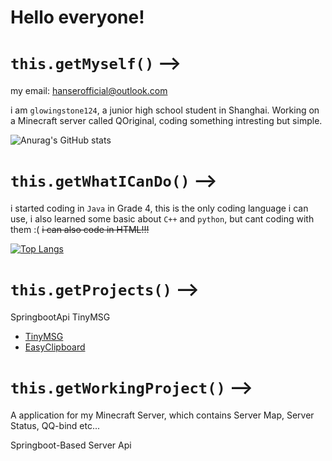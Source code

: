# Hello everyone!
# `this.getMyself()` -->
my email: hanserofficial@outlook.com

i am ``glowingstone124``, a junior high school student in Shanghai. Working on a Minecraft server called QOriginal, coding something intresting but simple.

![Anurag's GitHub stats](https://github-readme-stats.vercel.app/api?username=glowingstone124&count_private=true&theme=cobalt&show_icons=true)

# `this.getWhatICanDo()` -->
i started coding in ``Java`` in Grade 4, this is the only coding language i can use, i also learned some basic about ``C++`` and ``python``, but cant coding with them :( ~~i can also code in HTML!!!~~

[![Top Langs](https://github-readme-stats.vercel.app/api/top-langs/?username=glowingstone124&layout=donut&theme=cobalt)](https://github.com/anuraghazra/github-readme-stats)

# `this.getProjects()` -->
SpringbootApi
TinyMSG

- [TinyMSG](https://github.com/glowingstone/TinyMSG)
- [EasyClipboard](https://github.com/glowingstone/EasyClipboard)
# `this.getWorkingProject()` -->

A application for my Minecraft Server, which contains Server Map, Server Status, QQ-bind etc...

Springboot-Based Server Api
